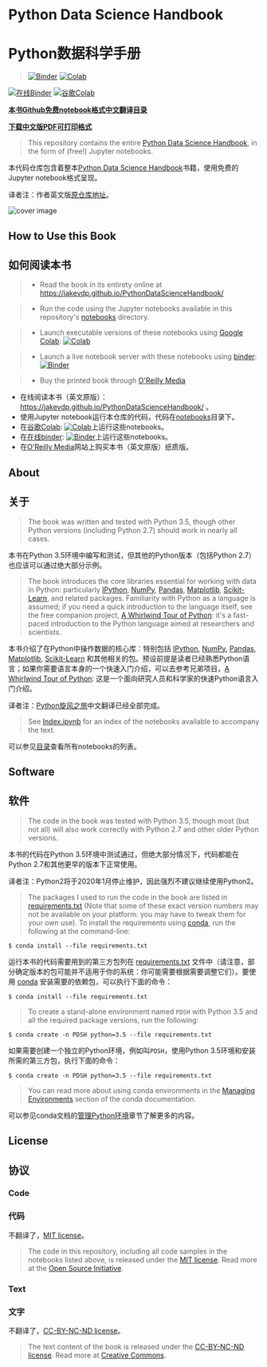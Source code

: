 # Python Data Science Handbook

# Python数据科学手册

> [![Binder](https://mybinder.org/badge.svg)](https://mybinder.org/v2/gh/jakevdp/PythonDataScienceHandbook/master?filepath=notebooks%2FIndex.ipynb)
> [![Colab](https://colab.research.google.com/assets/colab-badge.svg)](https://colab.research.google.com/github/jakevdp/PythonDataScienceHandbook/blob/master/notebooks/Index.ipynb)

[![在线Binder](https://mybinder.org/badge.svg)](https://mybinder.org/v2/gh/wangyingsm/Python-Data-Science-Handbook/master?filepath=notebooks%2FIndex.ipynb)
[![谷歌Colab](https://colab.research.google.com/assets/colab-badge.svg)](https://colab.research.google.com/github/wangyingsm/Python-Data-Science-Handbook/blob/master/notebooks/Index.ipynb)

**[本书Github免费notebook格式中文翻译目录](notebooks/Index.ipynb)**

**[下载中文版PDF可打印格式](printable/README.md)**

> This repository contains the entire [Python Data Science Handbook](http://shop.oreilly.com/product/0636920034919.do), in the form of (free!) Jupyter notebooks.

本代码仓库包含着整本[Python Data Science Handbook](http://shop.oreilly.com/product/0636920034919.do)书籍，使用免费的Jupyter notebook格式呈现。

译者注：作者英文版[原仓库地址](https://github.com/jakevdp/PythonDataScienceHandbook)。

![cover image](notebooks/figures/PDSH-cover.png)

## How to Use this Book

## 如何阅读本书

> - Read the book in its entirety online at https://jakevdp.github.io/PythonDataScienceHandbook/

> - Run the code using the Jupyter notebooks available in this repository's [notebooks](notebooks) directory.

> - Launch executable versions of these notebooks using [Google Colab](http://colab.research.google.com): [![Colab](https://colab.research.google.com/assets/colab-badge.svg)](https://colab.research.google.com/github/jakevdp/PythonDataScienceHandbook/blob/master/notebooks/Index.ipynb)

> - Launch a live notebook server with these notebooks using [binder](https://beta.mybinder.org/): [![Binder](https://mybinder.org/badge.svg)](https://mybinder.org/v2/gh/jakevdp/PythonDataScienceHandbook/master?filepath=notebooks%2FIndex.ipynb)

> - Buy the printed book through [O'Reilly Media](http://shop.oreilly.com/product/0636920034919.do)

- 在线阅读本书（英文原版）：https://jakevdp.github.io/PythonDataScienceHandbook/ 。
- 使用Jupyter notebook运行本仓库的代码，代码在[notebooks](notebooks)目录下。
- 在[谷歌Colab](http://colab.research.google.com): [![Colab](https://colab.research.google.com/assets/colab-badge.svg)](https://colab.research.google.com/github/wangyingsm/Python-Data-Science-Handbook/blob/master/notebooks/Index.ipynb)上运行这些notebooks。
- 在[在线binder](https://beta.mybinder.org/): [![Binder](https://mybinder.org/badge.svg)](https://mybinder.org/v2/gh/wangyingsm/Python-Data-Science-Handbook/master?filepath=notebooks%2FIndex.ipynb)上运行这些notebooks。
- 在[O'Reilly Media](http://shop.oreilly.com/product/0636920034919.do)网站上购买本书（英文原版）纸质版。

## About

## 关于

> The book was written and tested with Python 3.5, though other Python versions (including Python 2.7) should work in nearly all cases.

本书在Python 3.5环境中编写和测试，但其他的Python版本（包括Python 2.7）也应该可以通过绝大部分示例。

> The book introduces the core libraries essential for working with data in Python: particularly [IPython](http://ipython.org), [NumPy](http://numpy.org), [Pandas](http://pandas.pydata.org), [Matplotlib](http://matplotlib.org), [Scikit-Learn](http://scikit-learn.org), and related packages.
Familiarity with Python as a language is assumed; if you need a quick introduction to the language itself, see the free companion project,
[A Whirlwind Tour of Python](https://github.com/jakevdp/WhirlwindTourOfPython): it's a fast-paced introduction to the Python language aimed at researchers and scientists.

本书介绍了在Python中操作数据的核心库：特别包括 [IPython](http://ipython.org), [NumPy](http://numpy.org), [Pandas](http://pandas.pydata.org), [Matplotlib](http://matplotlib.org), [Scikit-Learn](http://scikit-learn.org) 和其他相关的包。预设前提是读者已经熟悉Python语言；如果你需要语言本身的一个快速入门介绍，可以去参考兄弟项目，[A Whirlwind Tour of Python](https://github.com/jakevdp/WhirlwindTourOfPython): 这是一个面向研究人员和科学家的快速Python语言入门介绍。

译者注：[Python旋风之旅](https://github.com/wangyingsm/wwtop)中文翻译已经全部完成。

> See [Index.ipynb](http://nbviewer.jupyter.org/github/jakevdp/PythonDataScienceHandbook/blob/master/notebooks/Index.ipynb) for an index of the notebooks available to accompany the text.

可以参见[目录](notebooks/Index.ipynb)查看所有notebooks的列表。

## Software

## 软件

> The code in the book was tested with Python 3.5, though most (but not all) will also work correctly with Python 2.7 and other older Python versions.

本书的代码在Python 3.5环境中测试通过，但绝大部分情况下，代码都能在Python 2.7和其他更早的版本下正常使用。

译者注：Python2将于2020年1月停止维护，因此强烈不建议继续使用Python2。

> The packages I used to run the code in the book are listed in [requirements.txt](requirements.txt) (Note that some of these exact version numbers may not be available on your platform: you may have to tweak them for your own use).
To install the requirements using [conda](http://conda.pydata.org), run the following at the command-line:

```
$ conda install --file requirements.txt
```

运行本书的代码需要用到的第三方包列在 [requirements.txt](requirements.txt) 文件中（请注意，部分确定版本的包可能并不适用于你的系统：你可能需要根据需要调整它们）。要使用 [conda](http://conda.pydata.org) 安装需要的依赖包，可以执行下面的命令：

```shell
$ conda install --file requirements.txt
```

> To create a stand-alone environment named ``PDSH`` with Python 3.5 and all the required package versions, run the following:

```
$ conda create -n PDSH python=3.5 --file requirements.txt
```

如果需要创建一个独立的Python环境，例如叫`PDSH`，使用Python 3.5环境和安装所需的第三方包，执行下面的命令：

```shell
$ conda create -n PDSH python=3.5 --file requirements.txt
```

> You can read more about using conda environments in the [Managing Environments](http://conda.pydata.org/docs/using/envs.html) section of the conda documentation.

可以参见conda文档的[管理Python环境](http://conda.pydata.org/docs/using/envs.html)章节了解更多的内容。

## License

## 协议

### Code

### 代码

不翻译了，[MIT license](LICENSE-CODE)。

> The code in this repository, including all code samples in the notebooks listed above, is released under the [MIT license](LICENSE-CODE). Read more at the [Open Source Initiative](https://opensource.org/licenses/MIT).

### Text

### 文字

不翻译了，[CC-BY-NC-ND license](LICENSE-TEXT)。

> The text content of the book is released under the [CC-BY-NC-ND license](LICENSE-TEXT). Read more at [Creative Commons](https://creativecommons.org/licenses/by-nc-nd/3.0/us/legalcode).
